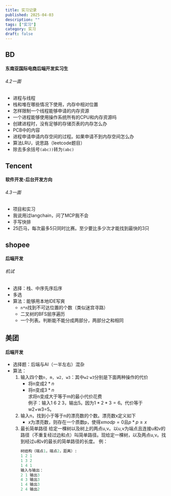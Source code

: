```yaml
---
title: 实习记录
published: 2025-04-03
description: ""
tags: ["实习"]
category: 实习
draft: false
---
```


## BD
#### 东南亚国际电商后端开发实习生
###### 4.2一面
- 进程与线程
- 栈和堆在哪些情况下使用，内存中相对位置
- 怎样限制一个线程能够申请的内存资源
- 一个进程能够使用操作系统所有的CPU和内存资源吗
- 创建进程时，没有足够的存储页表的内存怎么办
- PCB中的内容
- 进程申请申请内存空间的过程。如果申请不到内存空间怎么办
- 算法LRU，说思路（leetcode题目）
- 除去多余括号`(abc))`转为`(abc)`

## Tencent
####  软件开发-后台开发方向
###### 4.3一面
- 项目和实习
- 我说用过langchain，问了MCP我不会
- 手写快排
- 25匹马，每次最多5只同时比赛。至少要比多少次才能找到最快的3只

## shopee
#### 后端开发
###### 机试
- 选择：栈、中序先序后序
- 多选
- 算法：能够用本地IDE写爽
  + `n*n`找到不可达位置的个数（类似迷宫寻路）
  + 二叉树的BFS层序遍历
  + 一个列表。判断能不能分成两部分，两部分之和相同

## 美团
#### 后端开发
- 选择题：后端与AI（一半左右）混杂
- 算法：
  1. 输入四个数`n, m, w2, w3`：其中`w2` `w3`分别是下面两种操作的代价
       + 将n变成$2*n$
       + 将n变成$3*n$ 
    <br>求将n变成大于等于m的最小代价花费<br>
    例子：输入1 6 2 3，输出5。因为$1*2*3 = 6$。代价等于w2+w3=5。
  2. 输入n，找到小于等于n的漂亮数的个数。漂亮数x定义如下
       + $x$为漂亮数，则存在一个质数p，使得$xmodp=0$且$p*p≥x$ 
  3. 最长简单路径
     给定一棵树以及树上的两点u,v。以u,v为端点且连接u和v的路径（不重复经过边和点）叫简单路径。现给定一棵树，以及两点u,v。找到经过u和v的最长的简单路径的长度。
     例：
     ```python
     树结构（端点1，端点2，距离）:
     1 2 1 
     1 3 2
     1 4 1
     输入与输出：
     2 1 输出3
     4 3 输出3
     1 4 输出3
     2 4 输出2
     ```